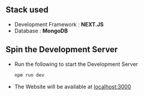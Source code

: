 
## Stack used

- Development Framework : **NEXT.JS**
- Database : **MongoDB**

## Spin the Development Server 

- Run the following to start the Development Server 

    ``` bash
    npm run dev
    ```

- The Website will be available at [localhost:3000](http://localhost:3000) 